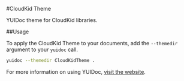 #CloudKid Theme

YUIDoc theme for CloudKid libraries.

##Usage

To apply the CloudKid Theme to your documents, add the `--themedir` argument to your `yuidoc` call. 

```bash
yuidoc --themedir CloudKidTheme .
```

For more information on using YUIDoc, [visit the website](http://yui.github.io/yuidoc).